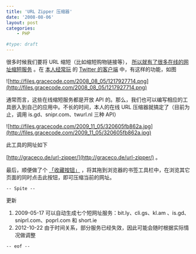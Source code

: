 ```yaml
---
title: 'URL Zipper 压缩器'
date: '2008-08-06'
layout: post
categories:
    - PHP

#type: draft
---
```


很多时候我们要将 URL 缩短（比如缩短购物链接等）， [所以就有了很多在线的网址缩短服务](http://www.kenengba.com/post/271.html) 。在 [本人经常玩](http://twitter.com/feelinglucky) 的  [Twitter 的客户端](http://www.twhirl.org/) 中，有这样的功能，如图

![http://files.gracecode.com/2008_08_05/1217927714.png](http://files.gracecode.com/2008_08_05/1217927714.png)

通常而言，这些在线缩短服务都是开放 API 的。那么，我们也可以编写相应的工具嵌入到自己的应用中。不长的时间，本人的在线 URL 压缩器就搞定了（目前为止，调用 is.gd、snipr.com、twurl.nl 三种 API）

![http://files.gracecode.com/2009_11_05/320605fb862a.jpg](http://files.gracecode.com/2009_11_05/320605fb862a.jpg)

此工具的网址如下

 [http://graceco.de/url-zipper/](http://graceco.de/url-zipper/) 。

最后，顺便做了个 [「收藏按钮」](http://graceco.de/url-zipper/) ，将其拖到浏览器的书签工具栏中，在浏览其它页面的同时点击此按钮，即可压缩当前的网址。

`-- Spite --`

更新

1. 2009-05-17   可以自动生成七个短网址服务：bit.ly、cli.gs、kl.am 、is.gd、sniprl.com、poprl.com 和 short.ie
2. 2012-10-22   由于时间关系，部分服务已经失效，因此可能会随时根据实际情况做调整

`-- eof --`

